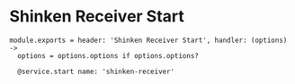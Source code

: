 
# Shinken Receiver Start

    module.exports = header: 'Shinken Receiver Start', handler: (options) ->
      options = options.options if options.options?

      @service.start name: 'shinken-receiver'
